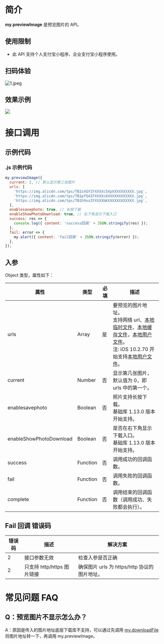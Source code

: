 # 简介

**my.previewImage** 是预览图片的 API。

## 使用限制

- 此 API 支持个人支付宝小程序、企业支付宝小程序使用。

## 扫码体验

![1.jpeg](https://cdn.nlark.com/yuque/0/2021/jpeg/179989/1625191726620-5e45ee53-b35c-4a2f-9088-24c5dce03300.jpeg#align=left&display=inline&height=157&margin=%5Bobject%20Object%5D&name=1.jpeg&originHeight=157&originWidth=127&size=19820&status=done&style=stroke&width=127#alt=&width=127)

## 效果示例

![](https://gw.alipayobjects.com/mdn/rms_aba389/afts/img/A*QtdsQIBkcP8AAAAAAAAAAAAAARQnAQ#alt=&width=300)

# 接口调用

## 示例代码

### .js 示例代码

```javascript
my.previewImage({
  current: 2, // 默认显示第三张图片
  urls: [
    'https://img.alicdn.com/tps/TB1sXGYIFXXXXc5XpXXXXXXXXXX.jpg',
    'https://img.alicdn.com/tps/TB1pfG4IFXXXXc6XXXXXXXXXXXX.jpg',
    'https://img.alicdn.com/tps/TB1h9xxIFXXXXbKXXXXXXXXXXXX.jpg',
  ],
  enablesavephoto: true, // 长按下载
  enableShowPhotoDownload: true, // 右下角显示下载入口
  success: res => {
    console.log({ content: 'success回调' + JSON.stringify(res) });
  },
  fail: error => {
    my.alert({ content: 'fail回调' + JSON.stringify(error) });
  },
});
```

## 入参

Object 类型，属性如下：

| **属性** | **类型** | **必填** | **描述** |
| --- | --- | --- | --- |
| urls | Array | 是 | 要预览的图片地址。<br />支持网络 url、[本地临时文件](https://opendocs.alipay.com/mini/03dt4s#%E6%9C%AC%E5%9C%B0%E4%B8%B4%E6%97%B6%E6%96%87%E4%BB%B6)、[本地缓存文件](https://opendocs.alipay.com/mini/03dt4s#%E6%9C%AC%E5%9C%B0%E7%BC%93%E5%AD%98%E6%96%87%E4%BB%B6)，[本地用户文件](https://opendocs.alipay.com/mini/03dt4s#%E6%9C%AC%E5%9C%B0%E7%94%A8%E6%88%B7%E6%96%87%E4%BB%B6)。 <br /> 注: iOS 10.2.70 开始支持[本地用户文件](https://opendocs.alipay.com/mini/03dt4s#%E6%9C%AC%E5%9C%B0%E7%94%A8%E6%88%B7%E6%96%87%E4%BB%B6)。 |
| current | Number | 否 | 显示第几张图片，默认值为 0，即 urls 中的第一个。 |
| enablesavephoto | Boolean | 否 | 照片支持长按下载。<br />基础库 1.13.0 版本开始支持。 |
| enableShowPhotoDownload | Boolean | 否 | 是否在右下角显示下载入口。<br />基础库 1.13.0 版本开始支持。 |
| success | Function | 否 | 调用成功的回调函数。 |
| fail | Function | 否 | 调用失败的回调函数。 |
| complete | Function | 否 | 调用结束的回调函数（调用成功、失败都会执行）。 |


## Fail 回调 错误码

| **错误码** | **描述** | **解决方案** |
| --- | --- | --- |
| 2 | 接口参数无效 | 检查入参是否正确 |
| 2 | 只支持 http/https 图片链接 | 确保图片 urls 为 https/http 协议的图片地址。 |


# 常见问题 FAQ

## Q：预览图片不显示怎么办？
A：原因是传入的图片地址底层下载库不支持，可以通过先调用 [my.downloadFile](https://opendocs.alipay.com/mini/api/xr054r) 将图片地址转一下，再调用 my.previewImage。
